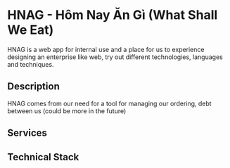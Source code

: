 # HNAG - Hôm Nay Ăn Gì (What Shall We Eat)

HNAG is a web app for internal use and a place for us to experience designing an enterprise like web, try out different technologies, languages and techniques.

## Description

HNAG comes from our need for a tool for managing our ordering, debt between us (could be more in the future)

## Services

## Technical Stack
